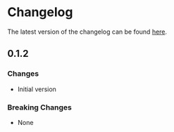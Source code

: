 # Changelog

The latest version of the changelog can be found [here](/Azure/bicep-registry-modules/blob/main/avm/ptn/authorization/resource-role-assignment/CHANGELOG.md).

## 0.1.2

### Changes

- Initial version

### Breaking Changes

- None
